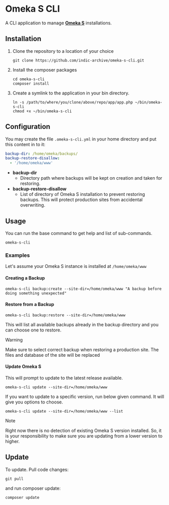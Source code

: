 # Omeka S CLI

A CLI application to manage [**Omeka S**](https://omeka.org/s/) installations.

## Installation

1. Clone the repository to a location of your choice
    ``` shell
    git clone https://github.com/indic-archive/omeka-s-cli.git
    ```
2. Install the composer packages
    ``` shell
    cd omeka-s-cli
    composer install
    ```
3. Create a symlink to the application in your bin directory.
    ``` shell
    ln -s /path/to/where/you/clone/above/repo/app/app.php ~/bin/omeka-s-cli
    chmod +x ~/bin/omeka-s-cli
    ```

## Configuration

You may create the file `.omeka-s-cli.yml` in your home directory and put this content in to it:

``` yaml
backup-dir: /home/omeka/backups/
backup-restore-disallow:
  - '/home/omeka/www'
```

* **backup-dir**
    * Directory path where backups will be kept on creation and taken for restoring.
* **backup-restore-disallow**
    * List of directory of Omeka S installation to prevent restoring backups. This will protect production sites from accidental overwriting.

## Usage

You can run the base command to get help and list of sub-commands.

``` shell
omeka-s-cli
```

### Examples

Let's assume your Omeka S instance is installed at `/home/omeka/www`

#### Creating a Backup

``` shell
omeka-s-cli backup:create --site-dir=/home/omeka/www "A backup before doing something unexpected"
```

#### Restore from a Backup

``` shell
omeka-s-cli backup:restore --site-dir=/home/omeka/www
```

This will list all available backups already in the backup directory and you can choose one to restore.

> [!WARNING]
> Make sure to select correct backup when restoring a production site. The files and database of the site will be   replaced

#### Update Omeka S

This will prompt to update to the latest release available.

``` shell
omeka-s-cli update --site-dir=/home/omeka/www
```

If you want to update to a specific version, run below given command. It will give you options to choose.

``` shell
omeka-s-cli update --site-dir=/home/omeka/www --list
```

> [!NOTE]
> Right now there is no detection of existing Omeka S version installed. So, it is your responsibility to make sure you are updating from a lower version to higher.


## Update

To update. Pull code changes:

``` shell
git pull
```

and run composer update:

``` shell
composer update
```